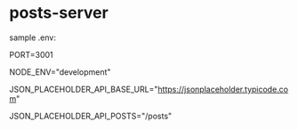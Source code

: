 ﻿# posts-server
sample .env:

PORT=3001

NODE_ENV="development"

JSON_PLACEHOLDER_API_BASE_URL="https://jsonplaceholder.typicode.com"

JSON_PLACEHOLDER_API_POSTS="/posts"
